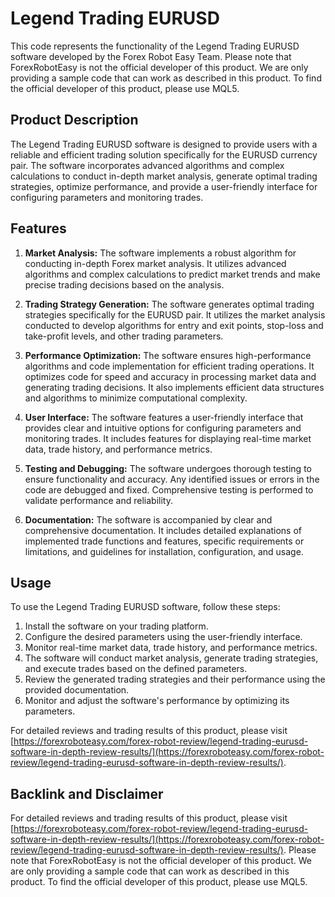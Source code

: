 # Legend Trading EURUSD

This code represents the functionality of the Legend Trading EURUSD software developed by the Forex Robot Easy Team. Please note that ForexRobotEasy is not the official developer of this product. We are only providing a sample code that can work as described in this product. To find the official developer of this product, please use MQL5.

## Product Description

The Legend Trading EURUSD software is designed to provide users with a reliable and efficient trading solution specifically for the EURUSD currency pair. The software incorporates advanced algorithms and complex calculations to conduct in-depth market analysis, generate optimal trading strategies, optimize performance, and provide a user-friendly interface for configuring parameters and monitoring trades.

## Features

1. **Market Analysis:** The software implements a robust algorithm for conducting in-depth Forex market analysis. It utilizes advanced algorithms and complex calculations to predict market trends and make precise trading decisions based on the analysis.

2. **Trading Strategy Generation:** The software generates optimal trading strategies specifically for the EURUSD pair. It utilizes the market analysis conducted to develop algorithms for entry and exit points, stop-loss and take-profit levels, and other trading parameters.

3. **Performance Optimization:** The software ensures high-performance algorithms and code implementation for efficient trading operations. It optimizes code for speed and accuracy in processing market data and generating trading decisions. It also implements efficient data structures and algorithms to minimize computational complexity.

4. **User Interface:** The software features a user-friendly interface that provides clear and intuitive options for configuring parameters and monitoring trades. It includes features for displaying real-time market data, trade history, and performance metrics.

5. **Testing and Debugging:** The software undergoes thorough testing to ensure functionality and accuracy. Any identified issues or errors in the code are debugged and fixed. Comprehensive testing is performed to validate performance and reliability.

6. **Documentation:** The software is accompanied by clear and comprehensive documentation. It includes detailed explanations of implemented trade functions and features, specific requirements or limitations, and guidelines for installation, configuration, and usage.

## Usage

To use the Legend Trading EURUSD software, follow these steps:

1. Install the software on your trading platform.
2. Configure the desired parameters using the user-friendly interface.
3. Monitor real-time market data, trade history, and performance metrics.
4. The software will conduct market analysis, generate trading strategies, and execute trades based on the defined parameters.
5. Review the generated trading strategies and their performance using the provided documentation.
6. Monitor and adjust the software's performance by optimizing its parameters.

For detailed reviews and trading results of this product, please visit [https://forexroboteasy.com/forex-robot-review/legend-trading-eurusd-software-in-depth-review-results/](https://forexroboteasy.com/forex-robot-review/legend-trading-eurusd-software-in-depth-review-results/).

## Backlink and Disclaimer

For detailed reviews and trading results of this product, please visit [https://forexroboteasy.com/forex-robot-review/legend-trading-eurusd-software-in-depth-review-results/](https://forexroboteasy.com/forex-robot-review/legend-trading-eurusd-software-in-depth-review-results/). Please note that ForexRobotEasy is not the official developer of this product. We are only providing a sample code that can work as described in this product. To find the official developer of this product, please use MQL5.
